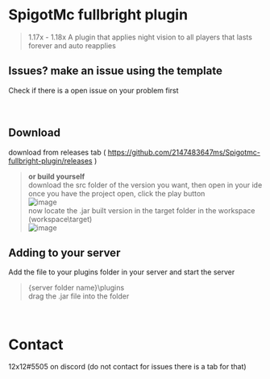 # SpigotMc fullbright plugin
> 1.17x - 1.18x 
A plugin that applies night vision to all players that lasts forever and auto reapplies<br>

## Issues? make an issue using the template<br>
Check if there is a open issue on your problem first<br>
<br>
<br>
## Download <br>
download from releases tab ( https://github.com/2147483647ms/Spigotmc-fullbright-plugin/releases ) <br>
> __or build yourself__ <br>
> download the src folder of the version you want, then open in your ide<br>
> once you have the project open, click the play button<br>
![image](https://user-images.githubusercontent.com/77409841/146654511-bcdad5a7-3b3a-4739-9a43-91623f7c2ad2.png) <br> 
> now locate the .jar built version in the target folder in the workspace (workspace\target) <br>
![image](https://user-images.githubusercontent.com/77409841/146654563-c0f9e013-3cbd-461b-aa39-6d35b48a6bda.png) <br>
## Adding to your server <br>
Add the file to your plugins folder in your server and start the server <br>
> {server folder name}\plugins <br> 
> drag the .jar file into the folder <br>



<br>



# Contact<br> 
12x12#5505 on discord (do not contact for issues there is a tab for that)<br>
